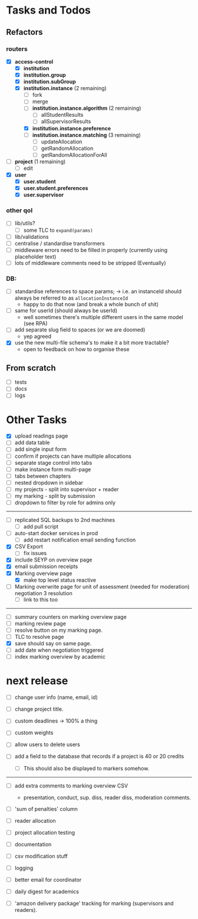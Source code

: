 # Tasks and Todos

## Refactors

### routers

- [x] **access-control** <!-- ok -->
  - [x] **institution** <!-- ok -->
  - [x] **institution.group** <!-- ok -->
  - [x] **institution.subGroup** <!-- ok -->
  - [x] **institution.instance** (2 remaining)
    - [ ] fork <!-- pin -->
    - [ ] merge <!-- pin -->
    - [ ] **institution.instance.algorithm** (2 remaining)
      - [ ] allStudentResults
      - [ ] allSupervisorResults
    - [x] **institution.instance.preference** <!-- ok -->
    - [ ] **institution.instance.matching** (3 remaining)
      - [ ] updateAllocation
      - [ ] getRandomAllocation <!-- pin -->
      - [ ] getRandomAllocationForAll <!-- pin -->
- [ ] **project** (1 remaining)
  - [ ] edit
- [x] **user** <!-- ok -->
  - [x] **user.student** <!-- ok -->
  - [x] **user.student.preferences** <!-- ok -->
  - [x] **user.supervisor** <!-- ok -->

### other qol

- [ ] lib/utils?
  - [ ] some TLC to `expand(params)`
- [ ] lib/validations
- [ ] centralise / standardise transformers
- [ ] middleware errors need to be filled in properly (currently using placeholder text)
- [ ] lots of middleware comments need to be stripped (Eventually)

### DB:

- [ ] standardise references to space params;
      -> i.e. an instanceId should always be referred to as `allocationInstanceId`
  - happy to do that now (and break a whole bunch of shit)
- [ ] same for userId (should always be userId)
  - well sometimes there's multiple different users in the same model (see RPA)
- [ ] add separate slug field to spaces (or we are doomed)
  - yep agreed
- [x] use the new multi-file schema's to make it a bit more tractable?
  - open to feedback on how to organise these

## From scratch

<!-- important but not urgent -->

- [ ] tests
- [ ] docs
- [ ] logs

# Other Tasks

- [x] upload readings page
- [ ] add data table
- [ ] add single input form
- [ ] confirm if projects can have multiple allocations
- [ ] separate stage control into tabs
- [ ] make instance form multi-page
- [ ] tabs between chapters
- [ ] nested dropdown in sidebar
- [ ] my projects - split into supervisor + reader
- [ ] my marking - split by submission
- [ ] dropdown to filter by role for admins only

---

- [ ] replicated SQL backups to 2nd machines
  - [ ] add pull script
- [ ] auto-start docker services in prod
  - [ ] add restart notification email sending function
- [x] CSV Export
  - [ ] fix issues
- [x] include SEYP on overview page
- [x] email submission receipts
- [x] Marking overview page
  - [x] make top level status reactive
- [ ] Marking overwrite page for unit of assessment (needed for moderation)
      negotiation 3 resolution
  - [ ] link to this too

---

- [ ] summary counters on marking overview page
- [ ] marking review page
- [ ] resolve button on my marking page.
- [ ] TLC to resolve page
- [x] save should say on same page.
- [ ] add date when negotiation triggered
- [ ] index marking overview by academic

# next release

- [ ] change user info (name, email, id)
- [ ] change project title.
- [ ] custom deadlines -> 100% a thing
- [ ] custom weights
- [ ] allow users to delete users
- [ ] add a field to the database that records if a project is 40 or 20 credits

  - [ ] This should also be displayed to markers somehow.

---

- [ ] add extra comments to marking overview CSV
  - presentation, conduct, sup. diss, reader diss, moderation comments.
- [ ] 'sum of penalties' column

- [ ] reader allocation
- [ ] project allocation testing
- [ ] documentation
- [ ] csv modification stuff
- [ ] logging
- [ ] better email for coordinator
- [ ] daily digest for academics
- [ ] 'amazon delivery package' tracking for marking (supervisors and readers).
